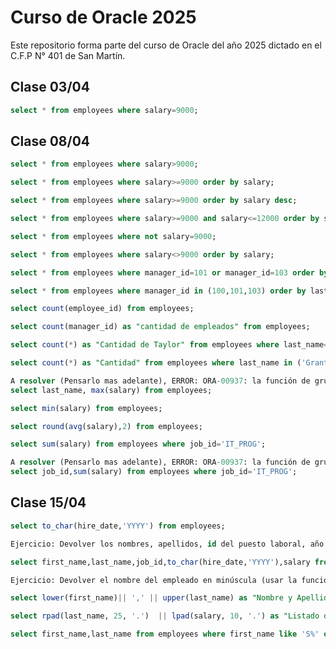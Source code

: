 # Curso de Oracle 2025

Este repositorio forma parte del curso de Oracle del año 2025 dictado en el C.F.P N° 401 de San Martín.

## Clase 03/04

```sql
select * from employees where salary=9000;
```
## Clase 08/04

```sql
select * from employees where salary>9000;
```

```sql
select * from employees where salary>=9000 order by salary;
```

```sql
select * from employees where salary>=9000 order by salary desc;
```

```sql
select * from employees where salary>=9000 and salary<=12000 order by salary;
```


```sql
select * from employees where not salary=9000;
```

```sql
select * from employees where salary<>9000 order by salary;
```

```sql
select * from employees where manager_id=101 or manager_id=103 order by last_name;
```

```sql
select * from employees where manager_id in (100,101,103) order by last_name;
```

```sql
select count(employee_id) from employees;
```

```sql
select count(manager_id) as "cantidad de empleados" from employees;
```

```sql
select count(*) as "Cantidad de Taylor" from employees where last_name='Taylor';
```

```sql
select count(*) as "Cantidad" from employees where last_name in ('Grant','Williams','Smith','Jeffs');
```

```sql
A resolver (Pensarlo mas adelante), ERROR: ORA-00937: la función de grupo no es de grupo único
select last_name, max(salary) from employees;
```

```sql
select min(salary) from employees;
```

```sql
select round(avg(salary),2) from employees;
```

```sql
select sum(salary) from employees where job_id='IT_PROG';
```

```sql
A resolver (Pensarlo mas adelante), ERROR: ORA-00937: la función de grupo no es de grupo único
select job_id,sum(salary) from employees where job_id='IT_PROG';
```

## Clase 15/04

```sql
select to_char(hire_date,'YYYY') from employees;
```

```sql
Ejercicio: Devolver los nombres, apellidos, id del puesto laboral, año de contratación y salario de los empleados que cumplan estas condiciones 1°) El año de contratación sea el año 2015, 2°) El salario se encuentre entre los 6000 y 15000 dólares 3°) Los salarios esten ordenados en forma ascendente.

select first_name,last_name,job_id,to_char(hire_date,'YYYY'),salary from employees where to_char(hire_date,'YYYY')='2015' and salary between 6000 and 15000 order by salary;
```

```sql
Ejercicio: Devolver el nombre del empleado en minúscula (usar la función lower()) concatenado con el apellido del mismo en mayúscula  (usar la función upper()). El título de la columna debe ser Nombre y Apellido. En otra columna mostrar la fecha de contratación del empleado. Listar toda esa información ordenada por fecha de contratación.

select lower(first_name)|| ',' || upper(last_name) as "Nombre y Apellido",hire_date from employees order by hire_date;

```

```sql
select rpad(last_name, 25, '.')  || lpad(salary, 10, '.') as "Listado de Salarios" from employees;
```

```sql
select first_name,last_name from employees where first_name like 'S%' or last_name like'S%';
```
